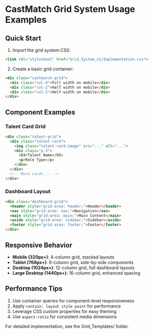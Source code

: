 # CastMatch Grid System Usage Examples

## Quick Start

1. Import the grid system CSS:
```html
<link rel="stylesheet" href="Grid_System_v1/Implementation.css">
```

2. Create a basic grid container:
```html
<div class="castmatch-grid">
  <div class="col-4">Full width on mobile</div>
  <div class="col-2">Half width on mobile</div>
  <div class="col-2">Half width on mobile</div>
</div>
```

## Component Examples

### Talent Card Grid
```html
<div class="talent-grid">
  <div class="talent-card">
    <img class="talent-card-image" src="..." alt="...">
    <div class="p-3">
      <h3>Talent Name</h3>
      <p>Role Type</p>
    </div>
  </div>
  <!-- More cards... -->
</div>
```

### Dashboard Layout
```html
<div class="dashboard-grid">
  <header style="grid-area: header;">Header</header>
  <nav style="grid-area: nav;">Navigation</nav>
  <main style="grid-area: main;">Main Content</main>
  <aside style="grid-area: sidebar;">Sidebar</aside>
  <footer style="grid-area: footer;">Footer</footer>
</div>
```

## Responsive Behavior

- **Mobile (320px+)**: 4-column grid, stacked layouts
- **Tablet (768px+)**: 8-column grid, side-by-side components
- **Desktop (1024px+)**: 12-column grid, full dashboard layouts
- **Large Desktop (1440px+)**: 16-column grid, enhanced spacing

## Performance Tips

1. Use container queries for component-level responsiveness
2. Apply `contain: layout style paint` for performance
3. Leverage CSS custom properties for easy theming
4. Use `aspect-ratio` for consistent media dimensions

For detailed implementation, see the Grid_Templates/ folder.